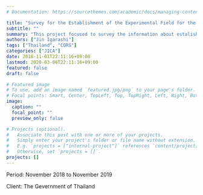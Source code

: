 ```yaml
---
# Documentation: https://sourcethemes.com/academic/docs/managing-content/

title: "Survey for the Establishment of the Experimental Field for the GNSS System Development in the Kingdom of Thailand"
subtitle: ""
summary: "This project focused to survey the information about estalishment of CORS data centre in Thailand."
authors: ["Jin Igarashi"]
tags: ["Thailand", "CORS"]
categories: ["JICA"]
date: 2018-11-01T22:11:16+09:00
lastmod: 2020-03-06T22:11:16+09:00
featured: false
draft: false

# Featured image
# To use, add an image named `featured.jpg/png` to your page's folder.
# Focal points: Smart, Center, TopLeft, Top, TopRight, Left, Right, BottomLeft, Bottom, BottomRight.
image:
  caption: ""
  focal_point: ""
  preview_only: false

# Projects (optional).
#   Associate this post with one or more of your projects.
#   Simply enter your project's folder or file name without extension.
#   E.g. `projects = ["internal-project"]` references `content/project/deep-learning/index.md`.
#   Otherwise, set `projects = []`.
projects: []
---
```


Period: November 2018 to November 2019

Client: The Gevernment of Thailand